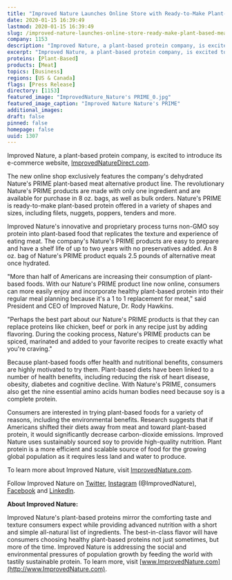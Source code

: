 ```yaml
---
title: "Improved Nature Launches Online Store with Ready-to-Make Plant-Based Meat Alternatives"
date: 2020-01-15 16:39:49
lastmod: 2020-01-15 16:39:49
slug: /improved-nature-launches-online-store-ready-make-plant-based-meat-alternatives
company: 1153
description: "Improved Nature, a plant-based protein company, is excited to introduce its e-commerce website, ImprovedNatureDirect.com."
excerpt: "Improved Nature, a plant-based protein company, is excited to introduce its e-commerce website, ImprovedNatureDirect.com."
proteins: [Plant-Based]
products: [Meat]
topics: [Business]
regions: [US & Canada]
flags: [Press Release]
directory: [1153]
featured_image: "ImprovedNature_Nature's PRIME_0.jpg"
featured_image_caption: "Improved Nature Nature's PRIME"
additional_images:
draft: false
pinned: false
homepage: false
uuid: 1307
---
```

Improved Nature, a plant-based protein company, is excited to introduce
its e-commerce website,
[ImprovedNatureDirect.com](https://improvednaturedirect.com/).

The new online shop exclusively features the company's dehydrated
Nature's PRIME plant-based meat alternative product line. The
revolutionary Nature's PRIME products are made with only one ingredient
and are available for purchase in 8 oz. bags, as well as bulk orders.
Nature's PRIME is ready-to-make plant-based protein offered in a variety
of shapes and sizes, including filets, nuggets, poppers, tenders
and more.

Improved Nature's innovative and proprietary process turns non-GMO soy
protein into plant-based food that replicates the texture and experience
of eating meat. The company's Nature's PRIME products are easy to
prepare and have a shelf life of up to two years with no preservatives
added. An 8 oz. bag of Nature's PRIME product equals 2.5 pounds of
alternative meat once hydrated.

"More than half of Americans are increasing their consumption of
plant-based foods. With our Nature's PRIME product line now online,
consumers can more easily enjoy and incorporate healthy plant-based
protein into their regular meal planning because it's a 1 to 1
replacement for meat," said President and CEO of Improved Nature, Dr.
Rody Hawkins.

"Perhaps the best part about our Nature's PRIME products is that they
can replace proteins like chicken, beef or pork in any recipe just by
adding flavoring. During the cooking process, Nature's PRIME products
can be spiced, marinated and added to your favorite recipes to create
exactly what you're craving."

Because plant-based foods offer health and nutritional benefits,
consumers are highly motivated to try them. Plant-based diets have been
linked to a number of health benefits, including reducing the risk of
heart disease, obesity, diabetes and cognitive decline. With Nature's
PRIME, consumers also get the nine essential amino acids human bodies
need because soy is a complete protein.

Consumers are interested in trying plant-based foods for a variety of
reasons, including the environmental benefits. Research suggests that if
Americans shifted their diets away from meat and toward plant-based
protein, it would significantly decrease carbon-dioxide emissions.
Improved Nature uses sustainably sourced soy to provide high-quality
nutrition. Plant protein is a more efficient and scalable source of food
for the growing global population as it requires less land and water
to produce.

To learn more about Improved Nature,
visit [ImprovedNature.com](https://improvednature.com/).

Follow Improved Nature on [Twitter](https://twitter.com/ImprovedNature),
[Instagram](https://www.instagram.com/improvednature/)
(@ImprovedNature), [Facebook](https://www.facebook.com/ImprovedNature/)
and [LinkedIn](https://www.linkedin.com/company/improved-nature/).

**About Improved Nature:**

Improved Nature's plant-based proteins mirror the comforting taste and
texture consumers expect while providing advanced nutrition with a short
and simple all-natural list of ingredients. The best-in-class flavor
will have consumers choosing healthy plant-based proteins not just
sometimes, but more of the time. Improved Nature is addressing the
social and environmental pressures of population growth by feeding the
world with tastily sustainable protein. To learn more, visit
[www.ImprovedNature.com](http://www.ImprovedNature.com).
